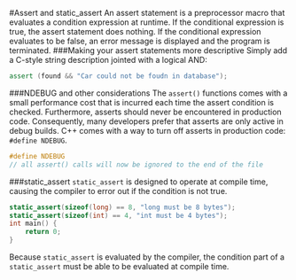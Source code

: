 #Assert and static_assert
An assert statement is a preprocessor macro that evaluates a condition expression at runtime. If the conditional expression is true, the assert statement does nothing. If the conditional expression evaluates to be false, an error message is displayed and the program is terminated.
###Making your assert statements more descriptive
Simply add a C-style string description jointed with a logical AND:
```cpp
assert (found && "Car could not be foudn in database");
```
###NDEBUG and other considerations
The `assert()` functions comes with a small performance cost that is incurred each time the assert condition is checked. Furthermore, asserts should never be encountered in production code. Consequently, many developers prefer that asserts are only active in debug builds. C++ comes with a way to turn off asserts in production code: `#define NDEBUG`.
```cpp
#define NDEBUG
// all assert() calls will now be ignored to the end of the file
```
###static\_assert
`static_assert` is designed to operate at compile time, causing the compiler to error out if the condition is not true.
```cpp
static_assert(sizeof(long) == 8, "long must be 8 bytes");
static_assert(sizeof(int) == 4, "int must be 4 bytes");
int main() {
    return 0; 
}
```
Because `static_assert` is evaluated by the compiler, the condition part of a `static_assert` must be able to be evaluated at compile time.
